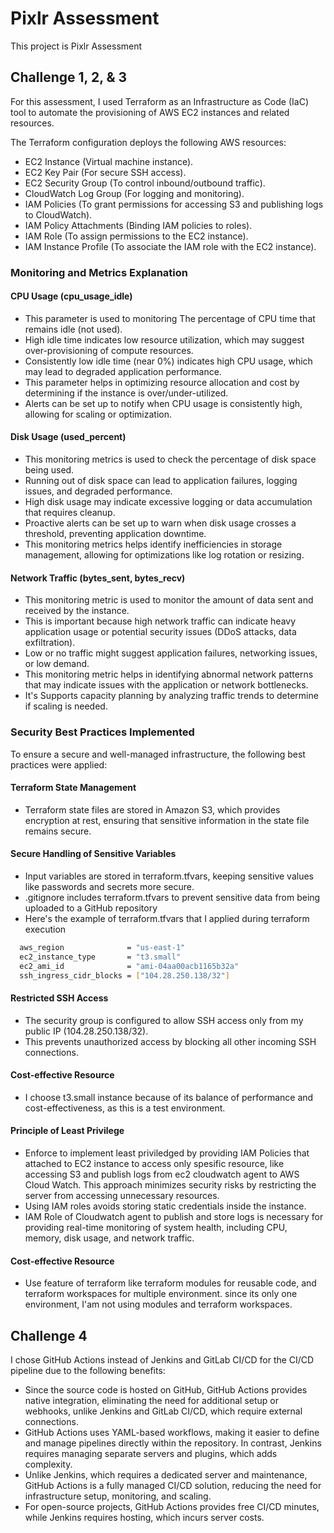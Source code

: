 
# Pixlr Assessment

This project is Pixlr Assessment

## Challenge 1, 2, & 3

For this assessment, I used Terraform as an Infrastructure as Code (IaC) tool to automate the provisioning of AWS EC2 instances and related resources.

The Terraform configuration deploys the following AWS resources:

- EC2 Instance (Virtual machine instance).
- EC2 Key Pair (For secure SSH access).
- EC2 Security Group (To control inbound/outbound traffic).
- CloudWatch Log Group (For logging and monitoring).
- IAM Policies (To grant permissions for accessing S3 and publishing logs to CloudWatch).
- IAM Policy Attachments (Binding IAM policies to roles).
- IAM Role (To assign permissions to the EC2 instance).
- IAM Instance Profile (To associate the IAM role with the EC2 instance).

### Monitoring and Metrics Explanation

#### CPU Usage (cpu_usage_idle)
- This parameter is used to monitoring The percentage of CPU time that remains idle (not used).
- High idle time indicates low resource utilization, which may suggest over-provisioning of compute resources.
- Consistently low idle time (near 0%) indicates high CPU usage, which may lead to degraded application performance.
- This parameter helps in optimizing resource allocation and cost by determining if the instance is over/under-utilized.
- Alerts can be set up to notify when CPU usage is consistently high, allowing for scaling or optimization.

#### Disk Usage (used_percent)

- This monitoring metrics is used to check the percentage of disk space being used.
- Running out of disk space can lead to application failures, logging issues, and degraded performance.
- High disk usage may indicate excessive logging or data accumulation that requires cleanup.
- Proactive alerts can be set up to warn when disk usage crosses a threshold, preventing application downtime.
- This monitoring metrics helps identify inefficiencies in storage management, allowing for optimizations like log rotation or resizing.

#### Network Traffic (bytes_sent, bytes_recv)
- This monitoring metric is used to monitor the amount of data sent and received by the instance.
- This is important because high network traffic can indicate heavy application usage or potential security issues (DDoS attacks, data exfiltration).
- Low or no traffic might suggest application failures, networking issues, or low demand.
- This monitoring metric helps in identifying abnormal network patterns that may indicate issues with the application or network bottlenecks.
- It's Supports capacity planning by analyzing traffic trends to determine if scaling is needed.

### Security Best Practices Implemented
To ensure a secure and well-managed infrastructure, the following best practices were applied:

#### Terraform State Management
- Terraform state files are stored in Amazon S3, which provides encryption at rest, ensuring that sensitive information in the state file remains secure.

#### Secure Handling of Sensitive Variables
- Input variables are stored in terraform.tfvars, keeping sensitive values like passwords and secrets more secure.
- .gitignore includes terraform.tfvars to prevent sensitive data from being uploaded to a GitHub repository
- Here's the example of terraform.tfvars that I applied during terraform execution

```bash
  aws_region              = "us-east-1"
  ec2_instance_type       = "t3.small"
  ec2_ami_id              = "ami-04aa00acb1165b32a"
  ssh_ingress_cidr_blocks = ["104.28.250.138/32"]
```

#### Restricted SSH Access
- The security group is configured to allow SSH access only from my public IP (104.28.250.138/32).
- This prevents unauthorized access by blocking all other incoming SSH connections.

#### Cost-effective Resource
- I choose t3.small instance because of its balance of performance and cost-effectiveness, as this is a test environment.

#### Principle of Least Privilege
- Enforce to implement least priviledged by providing IAM Policies that attached to EC2 instance to access only spesific resource, like accessing S3 and publish logs from ec2 cloudwatch agent to AWS Cloud Watch. This approach minimizes security risks by restricting the server from accessing unnecessary resources.
- Using IAM roles avoids storing static credentials inside the instance.
- IAM Role of Cloudwatch agent to publish and store logs is necessary for providing real-time monitoring of system health, including CPU, memory, disk usage, and network traffic.

#### Cost-effective Resource
- Use feature of terraform like terraform modules for reusable code, and terraform workspaces for multiple environment. since its only one environment, I'am not using modules and terraform workspaces.

## Challenge 4

I chose GitHub Actions instead of Jenkins and GitLab CI/CD for the CI/CD pipeline due to the following benefits:
- Since the source code is hosted on GitHub, GitHub Actions provides native integration, eliminating the need for additional setup or webhooks, unlike Jenkins and GitLab CI/CD, which require external connections.
- GitHub Actions uses YAML-based workflows, making it easier to define and manage pipelines directly within the repository. In contrast, Jenkins requires managing separate servers and plugins, which adds complexity.
- Unlike Jenkins, which requires a dedicated server and maintenance, GitHub Actions is a fully managed CI/CD solution, reducing the need for infrastructure setup, monitoring, and scaling.
- For open-source projects, GitHub Actions provides free CI/CD minutes, while Jenkins requires hosting, which incurs server costs.

